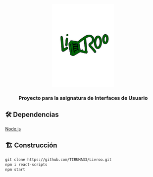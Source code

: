 <div align="center">
<img src="LIVROO/logo_dark_green_black.png" width="200" alt="Livroo"/>
<h3>Proyecto para la asignatura de Interfaces de Usuario</h3>
</div>

## 🛠️ Dependencias

[Node.js](https://nodejs.org/es)

## 🏗️ Construcción

```
git clone https://github.com/TIRUMA33/Livroo.git
npm i react-scripts
npm start
```

